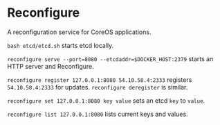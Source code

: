 # Reconfigure

A reconfiguration service for CoreOS applications.

`bash etcd/etcd.sh` starts etcd locally.

`reconfigure serve --port=8080 --etcdaddr=$DOCKER_HOST:2379` starts an HTTP
server and Reconfigure.

`reconfigure register 127.0.0.1:8080 54.10.58.4:2333` registers
`54.10.58.4:2333` for updates. `reconfigure deregister` is similar.

`reconfigure set 127.0.0.1:8080 key value` sets an etcd `key` to `value`.

`reconfigure list 127.0.0.1:8080` lists current keys and values.
